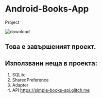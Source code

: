 # Android-Books-App
Project

![download](https://github.com/Hristo-Marinov/Transformers-Shop/assets/129615640/bb6bcf72-fcc0-4788-b913-8b27254e7625)

## Това е завършеният проект.

## Използвани неща в проекта:
1. SQLite
2. SharedPreference
3. Adapter
4. API https://simple-books-api.glitch.me

